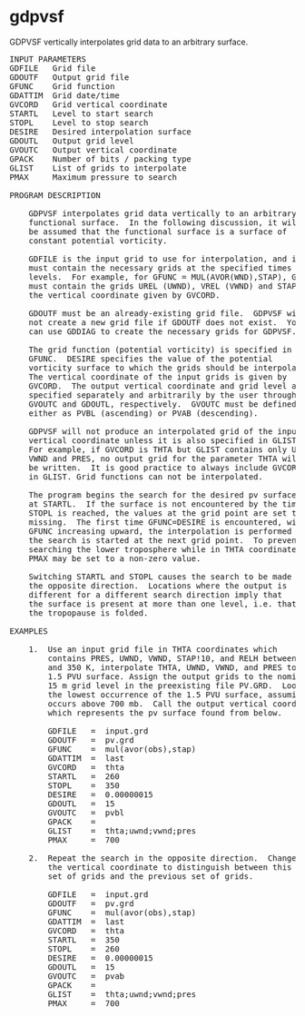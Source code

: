 gdpvsf
======

GDPVSF vertically interpolates grid data to an arbitrary surface.

<pre>
INPUT PARAMETERS 
GDFILE	 Grid file
GDOUTF	 Output grid file
GFUNC	 Grid function
GDATTIM	 Grid date/time
GVCORD	 Grid vertical coordinate
STARTL	 Level to start search
STOPL	 Level to stop search
DESIRE	 Desired interpolation surface
GDOUTL	 Output grid level
GVOUTC	 Output vertical coordinate
GPACK	 Number of bits / packing type
GLIST	 List of grids to interpolate
PMAX	 Maximum pressure to search

PROGRAM DESCRIPTION 

    GDPVSF interpolates grid data vertically to an arbitrary 
    functional surface.  In the following discussion, it will
    be assumed that the functional surface is a surface of 
    constant potential vorticity.

    GDFILE is the input grid to use for interpolation, and it 
    must contain the necessary grids at the specified times and
    levels.  For example, for GFUNC = MUL(AVOR(WND),STAP), GDFILE
    must contain the grids UREL (UWND), VREL (VWND) and STAP at
    the vertical coordinate given by GVCORD.

    GDOUTF must be an already-existing grid file.  GDPVSF will 
    not create a new grid file if GDOUTF does not exist.  You 
    can use GDDIAG to create the necessary grids for GDPVSF.

    The grid function (potential vorticity) is specified in 
    GFUNC.  DESIRE specifies the value of the potential 
    vorticity surface to which the grids should be interpolated.
    The vertical coordinate of the input grids is given by 
    GVCORD.  The output vertical coordinate and grid level are
    specified separately and arbitrarily by the user through
    GVOUTC and GDOUTL, respectively.  GVOUTC must be defined 
    either as PVBL (ascending) or PVAB (descending).

    GDPVSF will not produce an interpolated grid of the input
    vertical coordinate unless it is also specified in GLIST.
    For example, if GVCORD is THTA but GLIST contains only UWND,
    VWND and PRES, no output grid for the parameter THTA will
    be written.  It is good practice to always include GVCORD
    in GLIST. Grid functions can not be interpolated.

    The program begins the search for the desired pv surface
    at STARTL.  If the surface is not encountered by the time
    STOPL is reached, the values at the grid point are set to
    missing.  The first time GFUNC=DESIRE is encountered, with 
    GFUNC increasing upward, the interpolation is performed and 
    the search is started at the next grid point.  To prevent 
    searching the lower troposphere while in THTA coordinates, 
    PMAX may be set to a non-zero value.

    Switching STARTL and STOPL causes the search to be made in 
    the opposite direction.  Locations where the output is 
    different for a different search direction imply that 
    the surface is present at more than one level, i.e. that 
    the tropopause is folded.

EXAMPLES 

    1.  Use an input grid file in THTA coordinates which 
        contains PRES, UWND, VWND, STAP!10, and RELH between 260 K
        and 350 K, interpolate THTA, UWND, VWND, and PRES to the 
        1.5 PVU surface. Assign the output grids to the nominal 
        15 m grid level in the preexisting file PV.GRD.  Look for 
        the lowest occurrence of the 1.5 PVU surface, assuming that it 
        occurs above 700 mb.  Call the output vertical coordinate pvbl,
        which represents the pv surface found from below.
                                                                                
        GDFILE   =  input.grd                            
        GDOUTF   =  pv.grd                         
        GFUNC    =  mul(avor(obs),stap)     
        GDATTIM  =  last             
        GVCORD   =  thta
        STARTL   =  260 
        STOPL    =  350 
        DESIRE   =  0.00000015
        GDOUTL   =  15 
        GVOUTC   =  pvbl
        GPACK    =      
        GLIST    =  thta;uwnd;vwnd;pres    
        PMAX     =  700

    2.  Repeat the search in the opposite direction.  Change
        the vertical coordinate to distinguish between this
        set of grids and the previous set of grids.

        GDFILE   =  input.grd                          
        GDOUTF   =  pv.grd                       
        GFUNC    =  mul(avor(obs),stap)   
        GDATTIM  =  last                                       
        GVCORD   =  thta                             
        STARTL   =  350 
        STOPL    =  260    
        DESIRE   =  0.00000015   
        GDOUTL   =  15    
        GVOUTC   =  pvab
        GPACK    =      
        GLIST    =  thta;uwnd;vwnd;pres    
        PMAX     =  700


</pre>

